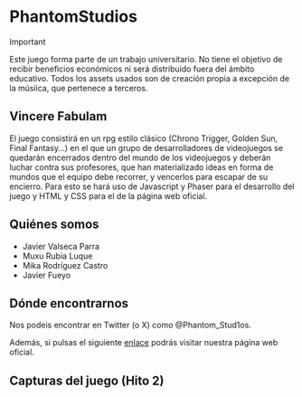 # PhantomStudios
> [!IMPORTANT]
> Este juego forma parte de un trabajo universitario. No tiene el objetivo de recibir beneficios económicos ni será distribuido fuera del ámbito educativo. Todos los assets usados son de creación propia a excepción de la músiica, que pertenece a terceros.

## Vincere Fabulam
El juego consistirá en un rpg estilo clásico (Chrono Trigger, Golden Sun, Final Fantasy…) en el que un grupo de desarrolladores de videojuegos se quedarán encerrados dentro del mundo de los videojuegos y deberán luchar contra sus profesores, que han materializado ideas en forma de mundos que el equipo debe recorrer, y vencerlos para escapar de su encierro. Para esto se hará uso de Javascript y Phaser para el desarrollo del juego y HTML y CSS para el de la página web oficial. 

## Quiénes somos
- Javier Valseca Parra
- Muxu Rubia Luque
- Mika Rodríguez Castro
- Javier Fueyo

## Dónde encontrarnos
Nos podeis encontrar en Twitter (o X) como @Phantom_Stud1os. 

Además, si pulsas el siguiente [enlace](https://rubialuque.github.io/PhantomStudios/) podrás visitar nuestra página web oficial.
<br>

## Capturas del juego (Hito 2)

